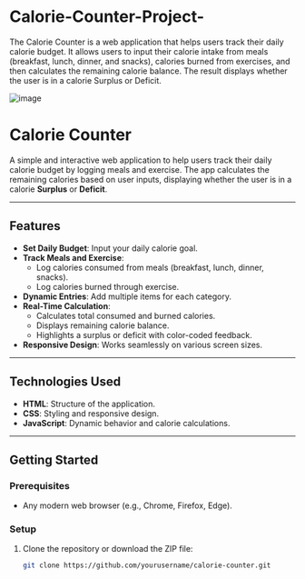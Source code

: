 # Calorie-Counter-Project-
The Calorie Counter is a web application that helps users track their daily calorie budget. It allows users to input their calorie intake from meals (breakfast, lunch, dinner, and snacks), calories burned from exercises, and then calculates the remaining calorie balance. The result displays whether the user is in a calorie Surplus or Deficit.

![image](https://github.com/user-attachments/assets/0b746c7f-c0b0-471c-b5ff-c3dbfdfe31aa)

  # Calorie Counter

A simple and interactive web application to help users track their daily calorie budget by logging meals and exercise. The app calculates the remaining calories based on user inputs, displaying whether the user is in a calorie **Surplus** or **Deficit**.

---

## Features

- **Set Daily Budget**: Input your daily calorie goal.
- **Track Meals and Exercise**:
  - Log calories consumed from meals (breakfast, lunch, dinner, snacks).
  - Log calories burned through exercise.
- **Dynamic Entries**: Add multiple items for each category.
- **Real-Time Calculation**:
  - Calculates total consumed and burned calories.
  - Displays remaining calorie balance.
  - Highlights a surplus or deficit with color-coded feedback.
- **Responsive Design**: Works seamlessly on various screen sizes.

---

## Technologies Used

- **HTML**: Structure of the application.
- **CSS**: Styling and responsive design.
- **JavaScript**: Dynamic behavior and calorie calculations.

---

## Getting Started

### Prerequisites
- Any modern web browser (e.g., Chrome, Firefox, Edge).

### Setup
1. Clone the repository or download the ZIP file:
   ```bash
   git clone https://github.com/yourusername/calorie-counter.git
